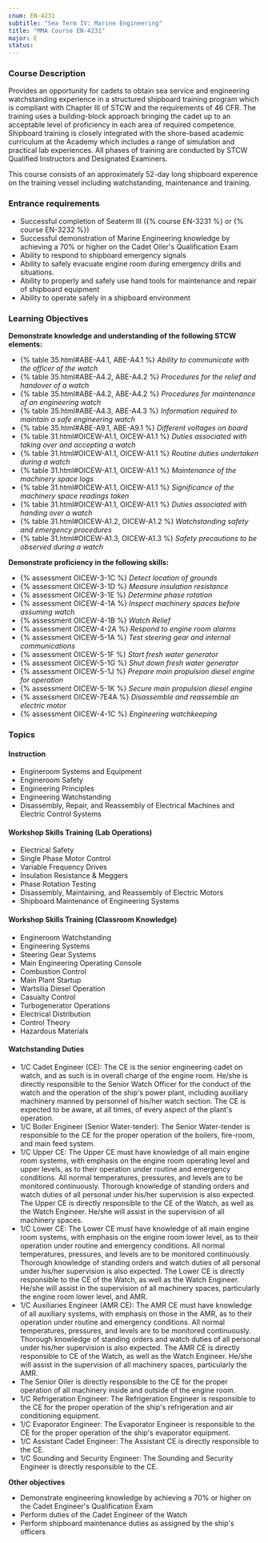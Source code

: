 ```yaml
---
cnum: EN-4231
subtitle: "Sea Term IV: Marine Engineering"
title: "MMA Course EN-4231"
major: E
status: 
---
```


### Course Description

Provides an opportunity for cadets to obtain sea service and engineering watchstanding experience in a structured shipboard training program which is compliant with Chapter III of STCW and the requirements of 46 CFR. The training uses a building-block approach bringing the cadet up to an acceptable level of proficiency in each area of required competence. Shipboard training is closely integrated with the shore-based academic curriculum at the Academy which includes a range of simulation and practical lab experiences. All phases of training are conducted by STCW Qualified Instructors and Designated Examiners.

This course consists of an approximately 52-day long shipboard experence on the training vessel including watchstanding, maintenance and training.

### Entrance requirements

*  Successful completion of Seaterm III ({% course EN-3231 %} or {% course EN-3232 %})
*  Successful demonstration of Marine Engineering knowledge by achieving a 70% or higher on the Cadet Oiler's Qualification Exam
*  Ability to respond to shipboard emergency signals
*  Ability to safely evacuate engine room during emergency drills and situations.
*  Ability to properly and safely use hand tools for maintenance and repair of shipboard equipment
*  Ability to operate safely in a shipboard environment

### Learning Objectives

**Demonstrate knowledge and understanding of the following STCW elements:**

* {% table 35.html#ABE-A4.1, ABE-A4.1 %} *Ability to communicate with the officer of the watch*
* {% table 35.html#ABE-A4.2, ABE-A4.2 %} *Procedures for the relief and handover of a watch*
* {% table 35.html#ABE-A4.2, ABE-A4.2 %} *Procedures for maintenance of an engineering watch*
* {% table 35.html#ABE-A4.3, ABE-A4.3 %} *Information required to maintain a safe engineering watch*
* {% table 35.html#ABE-A9.1, ABE-A9.1 %} *Different voltages on board*
* {% table 31.html#OICEW-A1.1, OICEW-A1.1 %} *Duties associated with taking over and accepting a watch*
* {% table 31.html#OICEW-A1.1, OICEW-A1.1 %} *Routine duties undertaken during a watch*
* {% table 31.html#OICEW-A1.1, OICEW-A1.1 %} *Maintenance of the machinery space logs*
* {% table 31.html#OICEW-A1.1, OICEW-A1.1 %} *Significance of the machinery space readings taken*
* {% table 31.html#OICEW-A1.1, OICEW-A1.1 %} *Duties associated with handing over a watch*
* {% table 31.html#OICEW-A1.2, OICEW-A1.2 %} *Watchstanding safety and emergency procedures*
* {% table 31.html#OICEW-A1.3, OICEW-A1.3 %} *Safety precautions to be observed during a watch*

**Demonstrate proficiency in the following skills:**

* {% assessment OICEW-3-1C %} *Detect location of grounds*
* {% assessment OICEW-3-1D %} *Measure insulation resistance*
* {% assessment OICEW-3-1E %} *Determine phase rotation*
* {% assessment OICEW-4-1A %} *Inspect machinery spaces before assuming watch*
* {% assessment OICEW-4-1B %} *Watch Relief*
* {% assessment OICEW-4-2A %} *Respond to engine room alarms*
* {% assessment OICEW-5-1A %} *Test steering gear and internal communications*
* {% assessment OICEW-5-1F %} *Start fresh water generator*
* {% assessment OICEW-5-1G %} *Shut down fresh water generator*
* {% assessment OICEW-5-1J %} *Prepare main propulsion diesel engine for operation*
* {% assessment OICEW-5-1K %} *Secure main propulsion diesel engine*
* {% assessment OICEW-7E4A %} *Disassemble and reassemble an electric motor*
* {% assessment OICEW-4-1C %} *Engineering watchkeeping*


### Topics
 
#### Instruction

*  Engineroom Systems and Equipment
*  Engineroom Safety
*  Engineering Principles
*  Engineering Watchstanding
*  Disassembly, Repair, and Reassembly of Electrical Machines and Electric Control Systems
 
#### Workshop Skills Training (Lab Operations)

*  Electrical Safety
*  Single Phase Motor Control
*  Variable Frequency Drives
*  Insulation Resistance & Meggers  
*  Phase Rotation Testing
*  Disassembly, Maintaining, and Reassembly of Electric Motors 
*  Shipboard Maintenance of Engineering Systems
 
#### Workshop Skills Training (Classroom Knowledge)

*  Engineroom Watchstanding
*  Engineering Systems
*  Steering Gear Systems
*  Main Engineering Operating Console
*  Combustion Control
*  Main Plant Startup
*  Wartsilia Diesel Operation
*  Casualty Control
*  Turbogenerator Operations
*  Electrical Distribution
*  Control Theory
*  Hazardous Materials
 
#### Watchstanding Duties
 
*  1/C Cadet Engineer (CE):  The CE is the senior engineering cadet on watch, and as such is in overall charge of the engine room.  He/she is directly responsible to the Senior Watch Officer for the conduct of the watch and the operation of the ship's power plant, including auxiliary machinery manned by personnel of his/her watch section. The CE is expected to be aware, at all times, of every aspect of the plant's operation.
*  1/C Boiler Engineer (Senior Water-tender): The Senior Water-tender is responsible to the CE for the proper operation of the boilers, fire-room, and main feed system.
*  1/C Upper CE:  The Upper CE must have knowledge of all main engine room systems, with emphasis on the engine room operating level and upper levels, as to their operation under routine and emergency conditions. All normal temperatures, pressures, and levels are to be monitored continuously. Thorough knowledge of standing orders and watch duties of all personal under his/her supervision is also expected. The Upper CE is directly responsible to the CE of the Watch, as well as the Watch Engineer. He/she will assist in the supervision of all machinery spaces.
*  1/C Lower CE:  The Lower CE must have knowledge of all main engine room systems, with emphasis on the engine room lower level, as to their operation under routine and emergency conditions. All normal temperatures, pressures, and levels are to be monitored continuously. Thorough knowledge of standing orders and watch duties of all personal under his/her supervision is also expected. The Lower CE is directly responsible to the CE of the Watch, as well as the Watch Engineer. He/she will assist in the supervision of all machinery spaces, particularly the engine room lower level, and AMR.
*  1/C Auxiliaries Engineer (AMR CE): The AMR CE must have knowledge of all auxiliary systems, with emphasis on those in the AMR, as to their operation under routine and emergency conditions. All normal temperatures, pressures, and levels are to be monitored continuously. Thorough knowledge of standing orders and watch duties of all personal under his/her supervision is also expected. The AMR CE is directly responsible to CE of the Watch, as well as the Watch Engineer. He/she will assist in the supervision of all machinery spaces, particularly the AMR.
*   The Senior Oiler is directly responsible to the CE for the proper operation of all machinery inside and outside of the engine room.
*  1/C Refrigeration Engineer: The Refrigeration Engineer is responsible to the CE for the proper operation of the ship's refrigeration and air conditioning equipment.
*  1/C Evaporator Engineer: The Evaporator Engineer is responsible to the CE for the proper operation of the ship's evaporator equipment.
*  1/C Assistant Cadet Engineer: The Assistant CE is directly responsible to the CE.
*  1/C Sounding and Security Engineer: The Sounding and Security Engineer is directly responsible to the CE.


**Other objectives**


* Demonstrate engineering knowledge by achieving a 70% or higher on the Cadet Engineer's Qualification Exam
* Perform duties of the Cadet Engineer of the Watch
* Perform shipboard maintenance duties as assigned by the ship's officers




